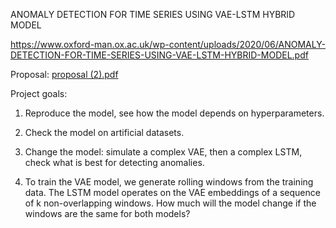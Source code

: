 ANOMALY DETECTION FOR TIME SERIES USING VAE-LSTM HYBRID MODEL

https://www.oxford-man.ox.ac.uk/wp-content/uploads/2020/06/ANOMALY-DETECTION-FOR-TIME-SERIES-USING-VAE-LSTM-HYBRID-MODEL.pdf


Proposal:
[proposal (2).pdf](https://github.com/KseniyaLem/vae-lstm/files/6404273/proposal.2.pdf)



Project goals: 

1. Reproduce the model, see how the model depends on hyperparameters. 

2. Check the model on artificial datasets. 

3. Change the model: simulate a complex VAE, then a complex LSTM, check what is best for detecting anomalies. 

4. To train the VAE model, we generate rolling windows from the training data. The LSTM model operates on the VAE embeddings of a sequence of k non-overlapping windows. How much will the model change if the windows are the same for both models? 
